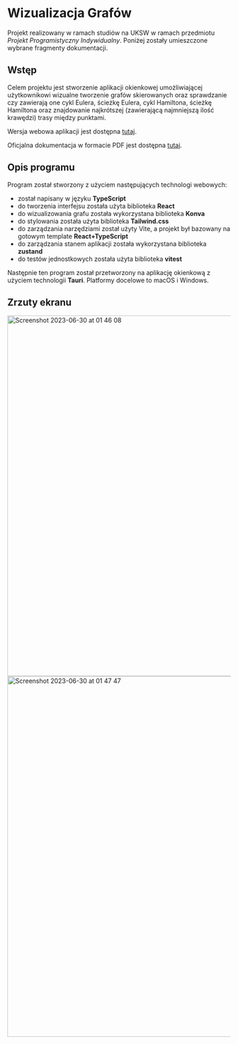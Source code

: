 

# Wizualizacja Grafów

Projekt realizowany w ramach studiów na UKSW w ramach przedmiotu _Projekt Programistyczny Indywidualny_. Poniżej zostały umieszczone wybrane fragmenty dokumentacji.

## Wstęp

Celem projektu jest stworzenie aplikacji okienkowej umożliwiającej użytkownikowi
wizualne tworzenie grafów skierowanych oraz sprawdzanie czy zawierają one cykl
Eulera, ścieżkę Eulera, cykl Hamiltona, ścieżkę Hamiltona oraz znajdowanie najkrótszej
(zawierającą najmniejszą ilość krawędzi) trasy między punktami.

Wersja webowa aplikacji jest dostępna [tutaj](https://krawieck.github.io/graphstuff/).

Oficjalna dokumentacja w formacie PDF jest dostępna [tutaj](https://github.com/krawieck/graphstuff/blob/main/docs/Projekt%20Programistyczny%20Indywidualny.pdf).

## Opis programu

Program został stworzony z użyciem następujących technologi webowych:

* został napisany w języku **TypeScript**
* do tworzenia interfejsu została użyta biblioteka **React**
* do wizualizowania grafu została wykorzystana biblioteka **Konva**
* do stylowania została użyta biblioteka **Tailwind.css**
* do zarządzania narzędziami został użyty Vite, a projekt był bazowany na gotowym
template **React+TypeScript**
* do zarządzania stanem aplikacji została wykorzystana biblioteka **zustand**
* do testów jednostkowych została użyta biblioteka **vitest**

Następnie ten program został przetworzony na aplikację okienkową z użyciem
technologii **Tauri**.
Platformy docelowe to macOS i Windows.

## Zrzuty ekranu

<img width="1012" height="812" alt="Screenshot 2023-06-30 at 01 46 08" src="https://github.com/user-attachments/assets/dfedb566-7e90-4b61-a633-48df44aac632" />


<img width="1012" height="812" alt="Screenshot 2023-06-30 at 01 47 47" src="https://github.com/user-attachments/assets/a4e494d8-3930-4d4a-bf96-ac2f1ff9c923" />
